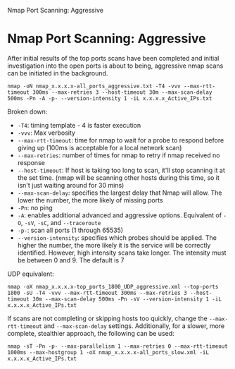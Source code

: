 Nmap Port Scanning: Aggressive

# Nmap Port Scanning: Aggressive

After initial results of the top ports scans have been completed and initial investigation into the open ports is about to being, aggressive nmap scans can be initiated in the background. 
```
nmap -oN nmap_x.x.x.x-all_ports_aggressive.txt -T4 -vvv --max-rtt-timeout 300ms --max-retries 3 --host-timeout 30m --max-scan-delay 500ms -Pn -A -p- --version-intensity 1 -iL x.x.x.x_Active_IPs.txt
```
Broken down:
  - `-T4`: timing template - 4 is faster execution
  - `-vvv`: Max verbosity
  - `--max-rtt-timeout`: time for nmap to wait for a probe to respond before giving up (100ms is acceptable for a local network scan)
  - `--max-retries`: number of times for nmap to retry if nmap received no response
  - `--host-timeout`: If host is taking too long to scan, it'll stop scanning it at the set time. (nmap will be scanning other hosts during this time, so it isn't just waiting around for 30 mins)
  - `--max-scan-delay`: specifies the largest delay that Nmap will allow. The lower the number, the more likely of missing ports
  - `-Pn`: no ping
  - `-A`: enables additional advanced and aggressive options. Equivalent of `-O`, `-sV`, `-sC`, and `--traceroute`
  - `-p-`: scan all ports (1 through 65535)
  - `--version-intensity`: specifies which probes should be applied. The higher the number, the more likely it is the service will be correctly identified. However, high intensity scans take longer. The intensity must be between 0 and 9. The default is 7

UDP equivalent:
```
nmap -oX nmap_x.x.x.x-top_ports_1800_UDP_aggressive.xml --top-ports 1800 -sU -T4 -vvv --max-rtt-timeout 300ms --max-retries 3 --host-timeout 30m --max-scan-delay 500ms -Pn -sV --version-intensity 1 -iL x.x.x.x_Active_IPs.txt
```
If scans are not completing or skipping hosts too quickly, change the `--max-rtt-timeout` and `--max-scan-delay` settings. Additionally, for a slower, more complete, stealthier approach, the following can be used:
```
nmap -sT -Pn -p- --max-parallelism 1 --max-retries 0 --max-rtt-timeout 1000ms --max-hostgroup 1 -oX nmap_x.x.x.x-all_ports_slow.xml -iL x.x.x.x_Active_IPs.txt
```